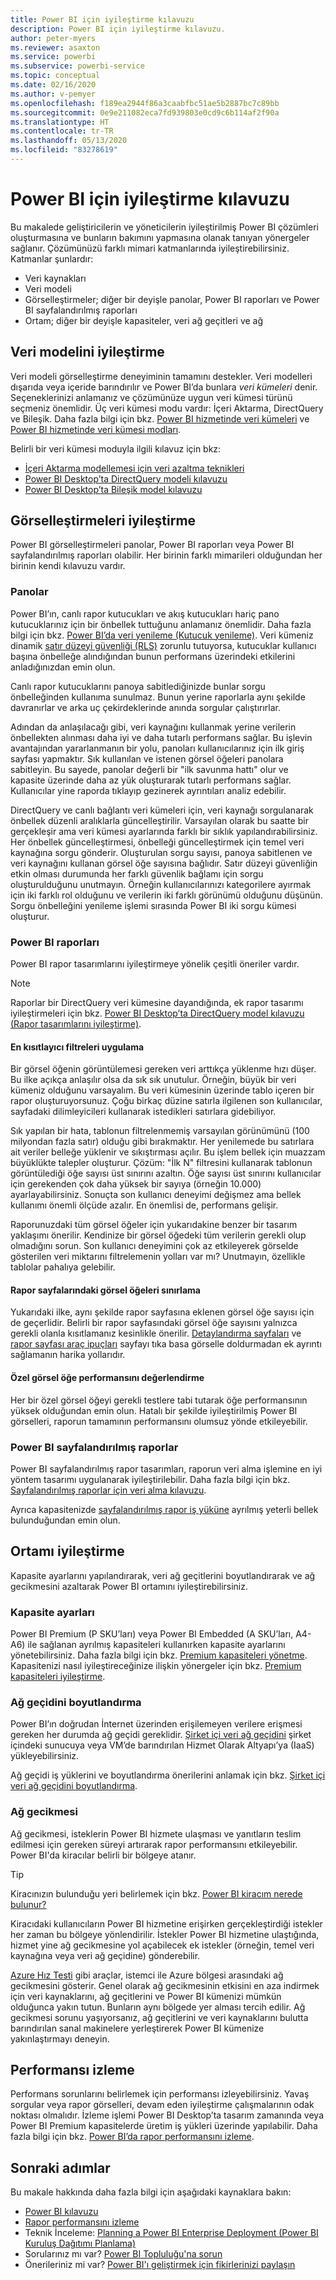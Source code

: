 ```yaml
---
title: Power BI için iyileştirme kılavuzu
description: Power BI için iyileştirme kılavuzu.
author: peter-myers
ms.reviewer: asaxton
ms.service: powerbi
ms.subservice: powerbi-service
ms.topic: conceptual
ms.date: 02/16/2020
ms.author: v-pemyer
ms.openlocfilehash: f189ea2944f86a3caabfbc51ae5b2887bc7c89bb
ms.sourcegitcommit: 0e9e211082eca7fd939803e0cd9c6b114af2f90a
ms.translationtype: HT
ms.contentlocale: tr-TR
ms.lasthandoff: 05/13/2020
ms.locfileid: "83278619"
---
```

# <a name="optimization-guide-for-power-bi"></a>Power BI için iyileştirme kılavuzu

Bu makalede geliştiricilerin ve yöneticilerin iyileştirilmiş Power BI çözümleri oluşturmasına ve bunların bakımını yapmasına olanak tanıyan yönergeler sağlanır. Çözümünüzü farklı mimari katmanlarında iyileştirebilirsiniz. Katmanlar şunlardır:

- Veri kaynakları
- Veri modeli
- Görselleştirmeler; diğer bir deyişle panolar, Power BI raporları ve Power BI sayfalandırılmış raporları
- Ortam; diğer bir deyişle kapasiteler, veri ağ geçitleri ve ağ

## <a name="optimizing-the-data-model"></a>Veri modelini iyileştirme

Veri modeli görselleştirme deneyiminin tamamını destekler. Veri modelleri dışarıda veya içeride barındırılır ve Power BI’da bunlara _veri kümeleri_ denir. Seçeneklerinizi anlamanız ve çözümünüze uygun veri kümesi türünü seçmeniz önemlidir. Üç veri kümesi modu vardır: İçeri Aktarma, DirectQuery ve Bileşik. Daha fazla bilgi için bkz. [Power BI hizmetinde veri kümeleri](../connect-data/service-datasets-understand.md) ve [Power BI hizmetinde veri kümesi modları](../connect-data/service-dataset-modes-understand.md).

Belirli bir veri kümesi moduyla ilgili kılavuz için bkz:

- [İçeri Aktarma modellemesi için veri azaltma teknikleri](import-modeling-data-reduction.md)
- [Power BI Desktop’ta DirectQuery modeli kılavuzu](directquery-model-guidance.md)
- [Power BI Desktop’ta Bileşik model kılavuzu](composite-model-guidance.md)

## <a name="optimizing-visualizations"></a>Görselleştirmeleri iyileştirme

Power BI görselleştirmeleri panolar, Power BI raporları veya Power BI sayfalandırılmış raporları olabilir. Her birinin farklı mimarileri olduğundan her birinin kendi kılavuzu vardır. 

### <a name="dashboards"></a>Panolar

Power BI’ın, canlı rapor kutucukları ve akış kutucukları hariç pano kutucuklarınız için bir önbellek tuttuğunu anlamanız önemlidir. Daha fazla bilgi için bkz. [Power BI’da veri yenileme (Kutucuk yenileme)](../connect-data/refresh-data.md#tile-refresh). Veri kümeniz dinamik [satır düzeyi güvenliği (RLS)](../admin/service-admin-rls.md) zorunlu tutuyorsa, kutucuklar kullanıcı başına önbelleğe alındığından bunun performans üzerindeki etkilerini anladığınızdan emin olun.

Canlı rapor kutucuklarını panoya sabitlediğinizde bunlar sorgu önbelleğinden kullanıma sunulmaz. Bunun yerine raporlarla aynı şekilde davranırlar ve arka uç çekirdeklerinde anında sorgular çalıştırırlar.

Adından da anlaşılacağı gibi, veri kaynağını kullanmak yerine verilerin önbellekten alınması daha iyi ve daha tutarlı performans sağlar. Bu işlevin avantajından yararlanmanın bir yolu, panoları kullanıcılarınız için ilk giriş sayfası yapmaktır. Sık kullanılan ve istenen görsel öğeleri panolara sabitleyin. Bu sayede, panolar değerli bir "ilk savunma hattı" olur ve kapasite üzerinde daha az yük oluşturarak tutarlı performans sağlar. Kullanıcılar yine raporda tıklayıp gezinerek ayrıntıları analiz edebilir.

DirectQuery ve canlı bağlantı veri kümeleri için, veri kaynağı sorgulanarak önbellek düzenli aralıklarla güncelleştirilir. Varsayılan olarak bu saatte bir gerçekleşir ama veri kümesi ayarlarında farklı bir sıklık yapılandırabilirsiniz. Her önbellek güncelleştirmesi, önbelleği güncelleştirmek için temel veri kaynağına sorgu gönderir. Oluşturulan sorgu sayısı, panoya sabitlenen ve veri kaynağını kullanan görsel öğe sayısına bağlıdır. Satır düzeyi güvenliğin etkin olması durumunda her farklı güvenlik bağlamı için sorgu oluşturulduğunu unutmayın. Örneğin kullanıcılarınızı kategorilere ayırmak için iki farklı rol olduğunu ve verilerin iki farklı görünümü olduğunu düşünün. Sorgu önbelleğini yenileme işlemi sırasında Power BI iki sorgu kümesi oluşturur.

### <a name="power-bi-reports"></a>Power BI raporları

Power BI rapor tasarımlarını iyileştirmeye yönelik çeşitli öneriler vardır.

> [!NOTE]
> Raporlar bir DirectQuery veri kümesine dayandığında, ek rapor tasarımı iyileştirmeleri için bkz. [Power BI Desktop’ta DirectQuery model kılavuzu (Rapor tasarımlarını iyileştirme)](directquery-model-guidance.md#optimize-report-designs).

#### <a name="apply-the-most-restrictive-filters"></a>En kısıtlayıcı filtreleri uygulama

Bir görsel öğenin görüntülemesi gereken veri arttıkça yüklenme hızı düşer. Bu ilke açıkça anlaşılır olsa da sık sık unutulur. Örneğin, büyük bir veri kümeniz olduğunu varsayalım. Bu veri kümesinin üzerinde tablo içeren bir rapor oluşturuyorsunuz. Çoğu birkaç düzine satırla ilgilenen son kullanıcılar, sayfadaki dilimleyicileri kullanarak istedikleri satırlara gidebiliyor.

Sık yapılan bir hata, tablonun filtrelenmemiş varsayılan görünümünü (100 milyondan fazla satır) olduğu gibi bırakmaktır. Her yenilemede bu satırlara ait veriler belleğe yüklenir ve sıkıştırması açılır. Bu işlem bellek için muazzam büyüklükte talepler oluşturur. Çözüm: "İlk N" filtresini kullanarak tablonun görüntülediği öğe sayısı üst sınırını azaltın. Öğe sayısı üst sınırını kullanıcılar için gerekenden çok daha yüksek bir sayıya (örneğin 10.000) ayarlayabilirsiniz. Sonuçta son kullanıcı deneyimi değişmez ama bellek kullanımı önemli ölçüde azalır. En önemlisi de, performans gelişir.

Raporunuzdaki tüm görsel öğeler için yukarıdakine benzer bir tasarım yaklaşımı önerilir. Kendinize bir görsel öğedeki tüm verilerin gerekli olup olmadığını sorun. Son kullanıcı deneyimini çok az etkileyerek görselde gösterilen veri miktarını filtrelemenin yolları var mı? Unutmayın, özellikle tablolar pahalıya gelebilir.

#### <a name="limit-visuals-on-report-pages"></a>Rapor sayfalarındaki görsel öğeleri sınırlama

Yukarıdaki ilke, aynı şekilde rapor sayfasına eklenen görsel öğe sayısı için de geçerlidir. Belirli bir rapor sayfasındaki görsel öğe sayısını yalnızca gerekli olanla kısıtlamanız kesinlikle önerilir. [Detaylandırma sayfaları](report-drillthrough.md) ve [rapor sayfası araç ipuçları](report-page-tooltips.md) sayfayı tıka basa görselle doldurmadan ek ayrıntı sağlamanın harika yollarıdır.

#### <a name="evaluate-custom-visual-performance"></a>Özel görsel öğe performansını değerlendirme

Her bir özel görsel öğeyi gerekli testlere tabi tutarak öğe performansının yüksek olduğundan emin olun. Hatalı bir şekilde iyileştirilmiş Power BI görselleri, raporun tamamının performansını olumsuz yönde etkileyebilir.

### <a name="power-bi-paginated-reports"></a>Power BI sayfalandırılmış raporlar

Power BI sayfalandırılmış rapor tasarımları, raporun veri alma işlemine en iyi yöntem tasarımı uygulanarak iyileştirilebilir. Daha fazla bilgi için bkz. [Sayfalandırılmış raporlar için veri alma kılavuzu](report-paginated-data-retrieval.md).

Ayrıca kapasitenizde [sayfalandırılmış rapor iş yüküne](../admin/service-admin-premium-workloads.md#paginated-reports) ayrılmış yeterli bellek bulunduğundan emin olun.

## <a name="optimizing-the-environment"></a>Ortamı iyileştirme

Kapasite ayarlarını yapılandırarak, veri ağ geçitlerini boyutlandırarak ve ağ gecikmesini azaltarak Power BI ortamını iyileştirebilirsiniz.

### <a name="capacity-settings"></a>Kapasite ayarları

Power BI Premium (P SKU’ları) veya Power BI Embedded (A SKU’ları, A4-A6) ile sağlanan ayrılmış kapasiteleri kullanırken kapasite ayarlarını yönetebilirsiniz. Daha fazla bilgi için bkz. [Premium kapasiteleri yönetme](../admin/service-premium-capacity-manage.md). Kapasitenizi nasıl iyileştireceğinize ilişkin yönergeler için bkz. [Premium kapasiteleri iyileştirme](../admin/service-premium-capacity-optimize.md).

### <a name="gateway-sizing"></a>Ağ geçidini boyutlandırma

Power BI’ın doğrudan İnternet üzerinden erişilemeyen verilere erişmesi gereken her durumda ağ geçidi gereklidir. [Şirket içi veri ağ geçidini](../connect-data/service-gateway-onprem.md) şirket içindeki sunucuya veya VM’de barındırılan Hizmet Olarak Altyapı’ya (IaaS) yükleyebilirsiniz.

Ağ geçidi iş yüklerini ve boyutlandırma önerilerini anlamak için bkz. [Şirket içi veri ağ geçidini boyutlandırma](gateway-onprem-sizing.md).

### <a name="network-latency"></a>Ağ gecikmesi

Ağ gecikmesi, isteklerin Power BI hizmete ulaşması ve yanıtların teslim edilmesi için gereken süreyi artırarak rapor performansını etkileyebilir. Power BI'da kiracılar belirli bir bölgeye atanır.

> [!TIP]
> Kiracınızın bulunduğu yeri belirlemek için bkz. [Power BI kiracım nerede bulunur?](../admin/service-admin-where-is-my-tenant-located.md)

Kiracıdaki kullanıcıların Power BI hizmetine erişirken gerçekleştirdiği istekler her zaman bu bölgeye yönlendirilir. İstekler Power BI hizmetine ulaştığında, hizmet yine ağ gecikmesine yol açabilecek ek istekler (örneğin, temel veri kaynağına veya veri ağ geçidine) gönderebilir.

[Azure Hız Testi](https://azurespeedtest.azurewebsites.net/) gibi araçlar, istemci ile Azure bölgesi arasındaki ağ gecikmesini gösterir. Genel olarak ağ gecikmesinin etkisini en aza indirmek için veri kaynaklarını, ağ geçitlerini ve Power BI kümenizi mümkün olduğunca yakın tutun. Bunların aynı bölgede yer alması tercih edilir. Ağ gecikmesi sorunu yaşıyorsanız, ağ geçitlerini ve veri kaynaklarını bulutta barındırılan sanal makinelere yerleştirerek Power BI kümenize yakınlaştırmayı deneyin.

## <a name="monitoring-performance"></a>Performansı izleme

Performans sorunlarını belirlemek için performansı izleyebilirsiniz. Yavaş sorgular veya rapor görselleri, devam eden iyileştirme çalışmalarının odak noktası olmalıdır. İzleme işlemi Power BI Desktop’ta tasarım zamanında veya Power BI Premium kapasitelerde üretim iş yükleri üzerinde yapılabilir. Daha fazla bilgi için bkz. [Power BI’da rapor performansını izleme](monitor-report-performance.md).

## <a name="next-steps"></a>Sonraki adımlar

Bu makale hakkında daha fazla bilgi için aşağıdaki kaynaklara bakın:

- [Power BI kılavuzu](index.yml)
- [Rapor performansını izleme](monitor-report-performance.md)
- Teknik İnceleme: [Planning a Power BI Enterprise Deployment (Power BI Kuruluş Dağıtımı Planlama)](https://go.microsoft.com/fwlink/?linkid=2057861)
- Sorularınız mı var? [Power BI Topluluğu'na sorun](https://community.powerbi.com/)
- Önerileriniz mi var? [Power BI'ı geliştirmek için fikirlerinizi paylaşın](https://ideas.powerbi.com/)




